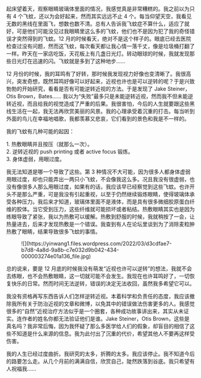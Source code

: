 起床望着天，观察眼睛玻璃体里面的情况，我感觉真是非常糟糕的。我之前以为只有 4 个飞蚊，还以为会好起来，然而其实远远不止 4 个。每当仰望天空，我看见无数的黑线在里面飞，想数也数不清。总有人告诉我飞蚊症不算什么，适应了就好，可是他们可能没见过我眼睛里这么多的飞蚊，他们也不是因为犯了我的奇怪错误才突然得到的飞蚊。12 月的时候看天，绝对不是这个样子的。眼底已经去医院检查过没有问题，然而这飞蚊，每次看天都让我心情一落千丈，像是垃圾桶打翻了一样。昨天在一家店吃饭，天花板上有几盏日光灯。转动眼球的时候，我就发现那些日光灯在迅速的闪。飞蚊就是多到了这种地步……

12 月份的时候，我的耳鸣有了好转，那时候我发现视力好像也变清晰了。我很高兴，突发奇想，既然耳鸣好像可以好起来，近视也许也是可以逆转的呢？于是兴致勃勃的开始研究，看看是否有可能逆转近视的方法。于是发现了 Jake Steiner，Otis Brown，Bates…… 我以为“失败”最多只是未能逆转近视，然而我不但未能逆转近视，而且给我的视觉造成了严重的后果。我很害怕，今后的人生就要跟这些黑线生活在一起，我无法再欣赏美丽的风景。我的心理承受着沉重的打击。每当听到外面的鸟儿在幸福地唱歌，我都羡慕又悲哀，它们看到的景色和我是不一样的。

我的飞蚊有几种可能的起因：

1\. 热敷眼睛并且按压（就那么一次）。  
2\. 逆转近视的 push printing 或者 active focus 锻炼。  
3\. 身体虚弱，用眼过度。

我无法知道是哪一个导致了这些。第 3 种情况不大可能，因为很多人都身体虚弱用眼过度，却也只能弄出一两只小飞蚊，不会像我这么多。况且我没有很虚弱，也没有像很多人那么用眼过度，如果有的话，我应该早已经察觉到这些飞蚊。也许开头不是那么严重，可是我没有引起重视，以至于仍然继续锻炼眼睛，使得玻璃体承受各种压力。我后来才知道，玻璃体里面不是液体，而是具有很多微细胶原蛋白纤维的胶体。当它受到压力，这些纤维就可能损坏或者粘结。热敷眼睛其实也是因为练眼导致了紧张，我以为热敷可以缓解。热敷到舒服的时候，我就稍按了一会，让热量进去，后来才发现热敷是一个错误。我查到有人在论坛里谈到为了消除麦粒肿热敷了眼睛，结果导致很多飞蚊的事情。

<figure class="wp-block-image">![](https://yinwang1.files.wordpress.com/2022/03/d3cdfae7-b7d8-4a8d-9a8b-c7e032d9b042-434-000003274e01a136_file.jpg)</figure>

总的说来，要是 12 月底的时候我没有萌发“近视也许可以逆转”的想法，我就不会去练眼，也不会热敷眼睛，这一切就可能不会发生。我现在也许耳鸣好了，一切恢复快乐的日常。然而时间无法逆转，错误的决定无法收回，虽然我多希望它可以。

我没有资格再写东西告诉人们怎样逆转近视。本着科学和负责任的态度，我应该撤除我所有关于防治近视的文章和微博，以免其中的错误做法伤害更多的人。我感觉很多的“自然”近视治疗方法似乎是一个圈套，各种成功故事讲出来，其实从未证实。连作者的姓名你都无法验证他们是谁。Jake Steiner，Otis Brown，这些是真名吗？我非常后悔，因为我怀疑了那么多医学给人们的假象，却盲目的相信了这些不知道是什么来源的信息。我为此付出了沉重的代价，希望其他人不要再这样受伤害。

我的人生已经过度曲折。我研究的太多，折腾的太多。我应该停止。我不知道今后的路要怎么走。从几个月前的满满自信，欣赏自己，陡然跌落到谷底。我只希望有人祝福我……
